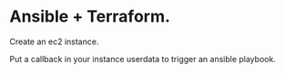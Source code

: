 # Ansible + Terraform.
Create an ec2 instance.

Put a callback in your instance userdata to trigger an ansible playbook.